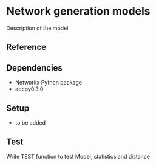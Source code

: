 # Network generation models

Description of the model 

## Reference

## Dependencies 
- Networkx Python package 
- abcpy0.3.0

## Setup 
- to be added

## Test 
Write  TEST function to test Model, statistics and distance 

